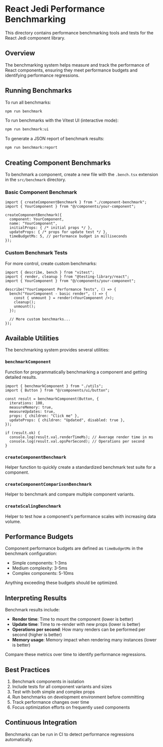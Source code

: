 # React Jedi Performance Benchmarking

This directory contains performance benchmarking tools and tests for the React Jedi component library.

## Overview

The benchmarking system helps measure and track the performance of React components, ensuring they meet performance budgets and identifying performance regressions.

## Running Benchmarks

To run all benchmarks:

```bash
npm run benchmark
```

To run benchmarks with the Vitest UI (interactive mode):

```bash
npm run benchmark:ui
```

To generate a JSON report of benchmark results:

```bash
npm run benchmark:report
```

## Creating Component Benchmarks

To benchmark a component, create a new file with the `.bench.tsx` extension in the `src/benchmark` directory.

### Basic Component Benchmark

```tsx
import { createComponentBenchmark } from "./component-benchmark";
import { YourComponent } from "@/components/your-component";

createComponentBenchmark({
  component: YourComponent,
  name: "YourComponent",
  initialProps: { /* initial props */ },
  updateProps: { /* props for update test */ },
  timeBudgetMs: 5, // performance budget in milliseconds
});
```

### Custom Benchmark Tests

For more control, create custom benchmarks:

```tsx
import { describe, bench } from "vitest";
import { render, cleanup } from "@testing-library/react";
import { YourComponent } from "@/components/your-component";

describe("YourComponent Performance Tests", () => {
  bench("YourComponent - basic render", () => {
    const { unmount } = render(<YourComponent />);
    cleanup();
    unmount();
  });
  
  // More custom benchmarks...
});
```

## Available Utilities

The benchmarking system provides several utilities:

### `benchmarkComponent`

Function for programmatically benchmarking a component and getting detailed results.

```tsx
import { benchmarkComponent } from "./utils";
import { Button } from "@/components/ui/button";

const result = benchmarkComponent(Button, {
  iterations: 100,
  measureMemory: true,
  measureUpdates: true,
  props: { children: "Click me" },
  updateProps: { children: "Updated", disabled: true },
});

if (result.ok) {
  console.log(result.val.renderTimeMs); // Average render time in ms
  console.log(result.val.opsPerSecond); // Operations per second
}
```

### `createComponentBenchmark`

Helper function to quickly create a standardized benchmark test suite for a component.

### `createComponentComparisonBenchmark`

Helper to benchmark and compare multiple component variants.

### `createScalingBenchmark`

Helper to test how a component's performance scales with increasing data volume.

## Performance Budgets

Component performance budgets are defined as `timeBudgetMs` in the benchmark configuration:

- Simple components: 1-3ms
- Medium complexity: 3-5ms
- Complex components: 5-10ms

Anything exceeding these budgets should be optimized.

## Interpreting Results

Benchmark results include:

- **Render time**: Time to mount the component (lower is better)
- **Update time**: Time to re-render with new props (lower is better)
- **Operations per second**: How many renders can be performed per second (higher is better)
- **Memory usage**: Memory impact when rendering many instances (lower is better)

Compare these metrics over time to identify performance regressions.

## Best Practices

1. Benchmark components in isolation
2. Include tests for all component variants and sizes
3. Test with both simple and complex props
4. Run benchmarks on development environment before committing
5. Track performance changes over time
6. Focus optimization efforts on frequently used components

## Continuous Integration

Benchmarks can be run in CI to detect performance regressions automatically.
